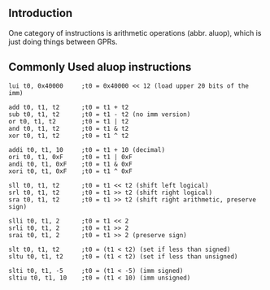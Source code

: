 ## Introduction

One category of instructions is arithmetic operations (abbr. aluop), which is just doing things between GPRs.

## Commonly Used aluop instructions

```assembly
lui t0, 0x40000     ;t0 = 0x40000 << 12 (load upper 20 bits of the imm)

add t0, t1, t2      ;t0 = t1 + t2
sub t0, t1, t2      ;t0 = t1 - t2 (no imm version)
or t0, t1, t2       ;t0 = t1 | t2
and t0, t1, t2      ;t0 = t1 & t2
xor t0, t1, t2      ;t0 = t1 ^ t2

addi t0, t1, 10     ;t0 = t1 + 10 (decimal)
ori t0, t1, 0xF     ;t0 = t1 | 0xF
andi t0, t1, 0xF    ;t0 = t1 & 0xF
xori t0, t1, 0xF    ;t0 = t1 ^ 0xF

sll t0, t1, t2      ;t0 = t1 << t2 (shift left logical)
srl t0, t1, t2      ;t0 = t1 >> t2 (shift right logical)
sra t0, t1, t2      ;t0 = t1 >> t2 (shift right arithmetic, preserve sign)

slli t0, t1, 2      ;t0 = t1 << 2
srli t0, t1, 2      ;t0 = t1 >> 2
srai t0, t1, 2      ;t0 = t1 >> 2 (preserve sign)

slt t0, t1, t2      ;t0 = (t1 < t2) (set if less than signed)
sltu t0, t1, t2     ;t0 = (t1 < t2) (set if less than unsigned)

slti t0, t1, -5     ;t0 = (t1 < -5) (imm signed)
sltiu t0, t1, 10    ;t0 = (t1 < 10) (imm unsigned)
```
